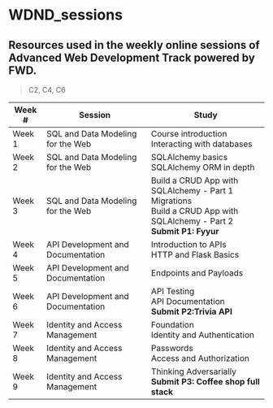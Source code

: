 # WDND_sessions
## Resources used in the weekly online sessions of Advanced Web Development Track powered by FWD.

> C2, C4, C6

Week # | Session | Study
--- | --- | ---
Week 1 | SQL and Data Modeling for the Web	|   Course introduction <br> Interacting with databases
Week 2	| SQL and Data Modeling for the Web |  SQLAlchemy basics <br> SQLAlchemy ORM in depth
Week 3 |	SQL and Data Modeling for the Web |	 Build a CRUD App with SQLAlchemy - Part 1 <br> Migrations <br> Build a CRUD App with SQLAlchemy - Part 2 <br> **Submit P1: Fyyur**
Week 4	| API Development and Documentation	|  Introduction to APIs <br> HTTP and Flask Basics
Week 5 |	API Development and Documentation	|  Endpoints and Payloads
Week 6 |	API Development and Documentation |	 API Testing <br> API Documentation <br> **Submit P2:Trivia API**
Week 7 | 	Identity and Access Management | Foundation <br> Identity and Authentication
Week 8	| Identity and Access Management |	Passwords <br> Access and Authorization
Week 9	| Identity and Access Management |	Thinking Adversarially <br> **Submit P3: Coffee shop full stack**

